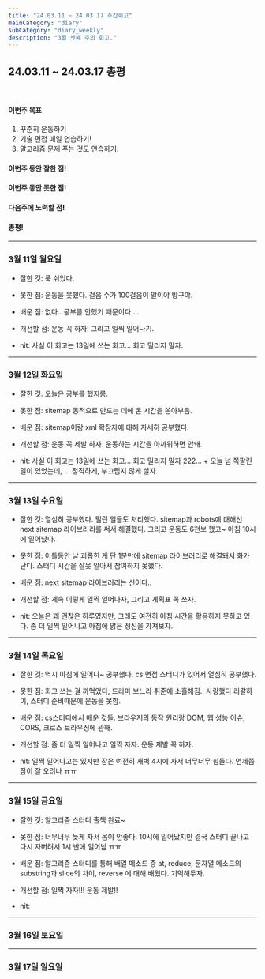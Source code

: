 ```yaml
---
title: "24.03.11 ~ 24.03.17 주간회고"
mainCategory: "diary"
subCategory: "diary_weekly"
description: "3월 셋째 주의 회고."
---
```


## 24.03.11 ~ 24.03.17 총평
<br>

#### 이번주 목표
1. 꾸준히 운동하기
2. 기술 면접 매일 연습하기!
3. 알고리즘 문제 푸는 것도 연습하기.

#### 이번주 동안 잘한 점!

#### 이번주 동안 못한 점!

#### 다음주에 노력할 점!

#### 총평!


*** 

### 3월 11일 월요일 

- 잘한 것: 푹 쉬었다.
- 못한 점: 운동을 못했다. 걸음 수가 100걸음이 말이야 방구야.
- 배운 점: 없다.. 공부를 안했기 때문이다 ...
- 개선할 점: 운동 꼭 하자! 그리고 일찍 일어나기.

- nit: 사실 이 회고는 13일에 쓰는 회고... 회고 밀리지 말자.


*** 

### 3월 12일 화요일

- 잘한 것: 오늘은 공부를 했지롱.
- 못한 점: sitemap 동적으로 만드는 데에 온 시간을 쏟아부음.
- 배운 점: sitemap이랑 xml 확장자에 대해 자세히 공부했다.
- 개선할 점: 운동 꼭 제발 하자. 운동하는 시간을 아까워하면 안돼.

- nit: 사실 이 회고는 13일에 쓰는 회고... 회고 밀리지 말자 222... + 오늘 넘 쪽팔린 일이 있었는데, ... 정직하게, 부끄럽지 않게 살자.

*** 

### 3월 13일 수요일

- 잘한 것: 열심히 공부했다. 밀린 일들도 처리했다. sitemap과 robots에 대해선 next sitemap 라이브러리를 써서 해결했다. 그리고 운동도 6천보 했고~ 아침 10시에 일어났다.
- 못한 점: 이틀동안 날 괴롭힌 게 단 1분만에 sitemap 라이브러리로 해결돼서 화가 난다. 스터디 시간을 잘못 알아서 참여하지 못했다.
- 배운 점: next sitemap 라이브러리는 신이다..
- 개선할 점: 계속 이렇게 일찍 일어나자, 그리고 계획표 꼭 쓰자.

- nit: 오늘은 꽤 괜찮은 하루였지만, 그래도 여전히 아침 시간을 활용하지 못하고 있다. 좀 더 일찍 일어나고 아침에 맑은 정신을 가져보자.


*** 

### 3월 14일 목요일

- 잘한 것: 역시 아침에 일어나~ 공부했다. cs 면접 스터디가 있어서 열심히 공부했다.
- 못한 점: 회고 쓰는 걸 까먹었다, 드라마 보느라 취준에 소홀해짐.. 사랑했다 리갈하이, 스터디 준비때문에 운동을 못함.
- 배운 점: cs스터디에서 배운 것들. 브라우저의 동작 원리랑 DOM, 웹 성능 이슈, CORS, 크로스 브라우징에 관해.
- 개선할 점: 좀 더 일찍 일어나고 일찍 자자. 운동 제발 꼭 하자.

- nit: 일찍 일어나고는 있지만 잠은 여전히 새벽 4시에 자서 너무너무 힘들다. 언제쯤 잠이 잘 오려나 ㅠㅠ

*** 

### 3월 15일 금요일

- 잘한 것: 알고리즘 스터디 출첵 완료~
- 못한 점: 너무너무 늦게 자서 몸이 안좋다. 10시에 일어났지만 결국 스터디 끝나고 다시 자버려서 1시 반에 일어남 ㅠㅠ
- 배운 점: 알고리즘 스터디를 통해 배열 메소드 중 at, reduce, 문자열 메소드의 substring과 slice의 차이, reverse 에 대해 배웠다. 기억해두자.
- 개선할 점: 일찍 자자!!! 운동 제발!!

- nit: 

*** 

### 3월 16일 토요일

*** 

### 3월 17일 일요일